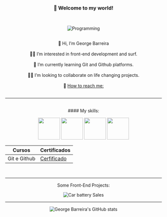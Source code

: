 <div align="center">

### :vulcan_salute: Welcome to my world!
<br>


![Programming](https://media.tenor.com/KbXIBwtIzoYAAAAM/piano-bruce-almighty.gif)
<br><br>

👋 Hi, I’m George Barreira <br><br>
🏄‍♂️ I’m interested in front-end development and surf. <br><br>
🧠 I’m currently learning Git and Github platforms. <br><br>
🤜🤛 I’m looking to collaborate on life changing projects. <br><br>
📧 [How to reach me:](https://www.linkedin.com/in/george-de-castro-barreira-22633351/) <br><br>

-----------
<br>
#### My skills:
<p align="center">
 <img style="width:70px" src="https://cdn.jsdelivr.net/gh/devicons/devicon@latest/icons/html5/html5-original-wordmark.svg" /> <img style="width:70px" src="https://cdn.jsdelivr.net/gh/devicons/devicon@latest/icons/css3/css3-original-wordmark.svg" /> <img style="width:70px" src="https://cdn.jsdelivr.net/gh/devicons/devicon@latest/icons/javascript/javascript-plain.svg" /> <img style="width:70px" src="https://cdn.jsdelivr.net/gh/devicons/devicon@latest/icons/bootstrap/bootstrap-original-wordmark.svg" />
 
 </p>


| Cursos | Certificados |
|--------|--------------|
|Git e Github|[Cerfificado]()|

<br>

--------------------


Some Front-End Projects:

![Car battery Sales](https://georgebarreira.github.io/2v4/)


-------------

![George Barreira's GitHub stats](https://github-readme-stats.vercel.app/api?username=georgebarreira&show_icons=true&theme=radical)

<!---

Cabeçalhos MarDown

# Título 1 
## Título 2
### Título 3
#### Título 4
##### Título 5
###### Título 6

*itálico* ou _itálico_
**negrito** ou __negrito__
___negrito e itálico___

UL

- lista 1
- lista 2
    - sublista

OL

1. lista 1
2. lista 2
    1. sublista
    2. sublista2

link

[texto da imagem](https://catracalivre.com.br/wp-content/uploads/2021/08/por-do-sol-rio-mais-bonito-do-mundo.jpg)

imagem

![texto da imagem](https://catracalivre.com.br/wp-content/uploads/2021/08/por-do-sol-rio-mais-bonito-do-mundo.jpg)

código em linha

`system.out.println();`

código em bloco

```system.out.println();
system.out.println();
system.out.println();
system.out.println();
system.out.println();
```

citações

> Texto das citações

linhas 

--------------
______________

Tabelas

|   Cabeçalho 1 |   Cabeçalho 2 |
|---------------|---------------|
|   Texto 1     |   Texto 2     |
|   Texto 3     |   Texto 4     |

checkbox

- [x] Checked
- [ ] Not checked

georgebarreira/georgebarreira is a ✨ special ✨ repository because its `README.md` (this file) appears on your GitHub profile.
You can click the Preview link to take a look at your changes.
--->
</div>